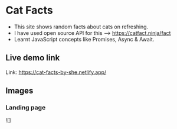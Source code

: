 # Cat Facts 

  * This site shows random facts about cats on refreshing. 
  * I have used open source API for this --> https://catfact.ninja/fact
  * Learnt JavaScript concepts like Promises, Async & Await.
 
## Live demo link
 Link: https://cat-facts-by-she.netlify.app/
  
## Images
  
### Landing page
  ![]
